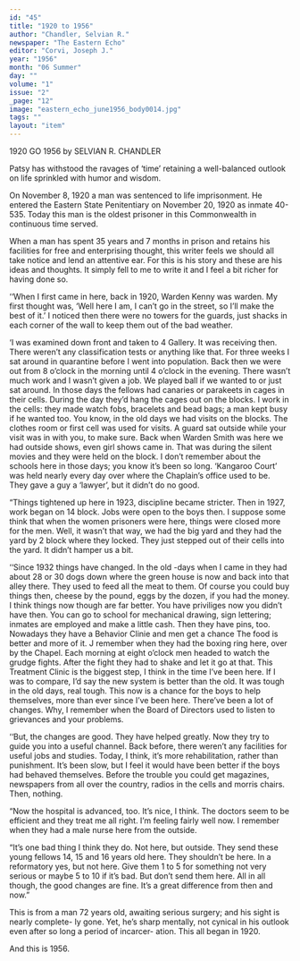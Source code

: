 ```yaml
---
id: "45"
title: "1920 to 1956"
author: "Chandler, Selvian R."
newspaper: "The Eastern Echo"
editor: "Corvi, Joseph J."
year: "1956"
month: "06 Summer"
day: ""
volume: "1"
issue: "2"
_page: "12"
image: "eastern_echo_june1956_body0014.jpg"
tags: ""
layout: "item"
---
```

1920 GO 1956
by SELVIAN R. CHANDLER

Patsy has withstood the ravages of ‘time’
retaining a well-balanced outlook on
life sprinkled with humor and wisdom.

On November 8, 1920 a man was sentenced to
life imprisonment. He entered the Eastern State
Penitentiary on November 20, 1920 as inmate
40-535. Today this man is the oldest prisoner in
this Commonwealth in continuous time served.

When a man has spent 35 years and 7 months
in prison and retains his facilities for free and
enterprising thought, this writer feels we should
all take notice and lend an attentive ear. For
this is his story and these are his ideas and thoughts.
It simply fell to me to write it and I feel a bit
richer for having done so.

‘‘When I first came in here, back in 1920,
Warden Kenny was warden. My first thought
was, ‘Well here I am, I can’t go in the street, so
I’ll make the best of it.’ I noticed then there were
no towers for the guards, just shacks in each corner
of the wall to keep them out of the bad weather.

‘I was examined down front and taken to 4
Gallery. It was receiving then. There weren’t any
classification tests or anything like that. For three
weeks I sat around in quarantine before I went
into population. Back then we were out from 8
o’clock in the morning until 4 o’clock in the
evening. There wasn’t much work and I wasn’t
given a job. We played ball if we wanted to or
just sat around. In those days the fellows had
canaries or parakeets in cages in their cells. During
the day they’d hang the cages out on the blocks. I
work in the cells: they made watch fobs, bracelets
and bead bags; a man kept busy if he wanted too.
You know, in the old days we had visits on the
blocks. The clothes room or first cell was used
for visits. A guard sat outside while your visit
was in with you, to make sure. Back when Warden
Smith was here we had outside shows, even girl
shows came in. That was during the silent movies
and they were held on the block. I don’t remember
about the schools here in those days; you know it’s
been so long. ‘Kangaroo Court’ was held nearly
every day over where the Chaplain’s office used to
be. They gave a guy a ‘lawyer’, but it didn’t do
no good.

“Things tightened up here in 1923, discipline
became stricter. Then in 1927, work began on 14
block. Jobs were open to the boys then. I suppose
some think that when the women prisoners were
here, things were closed more for the men. Well,
it wasn’t that way, we had the big yard and they
had the yard by 2 block where they locked. They
just stepped out of their cells into the yard. It
didn’t hamper us a bit.

‘‘Since 1932 things have changed. In the old
-days when I came in they had about 28 or 30 dogs
down where the green house is now and back into
that alley there. They used to feed all the meat
to them. Of course you could buy things then,
cheese by the pound, eggs by the dozen, if you had
the money. I think things now though are far
better. You have priviliges now you didn’t have
then. You can go to school for mechanical drawing,
sign lettering; inmates are employed and make a
little cash. Then they have pins, too. Nowadays
they have a Behavior Clinie and men get a chance
The food is better and more of it. J remember when
they had the boxing ring here, over by the Chapel.
Each morning at eight o’clock men headed to
watch the grudge fights. After the fight they had
to shake and let it go at that. This Treatment
Clinic is the biggest step, I think in the time I’ve
been here. If I was to compare, I’d say the new
system is better than the old. It was tough in the
old days, real tough. This now is a chance for the
boys to help themselves, more than ever since I’ve
been here. There’ve been a lot of changes. Why,
I remember when the Board of Directors used to
listen to grievances and your problems.

‘‘But, the changes are good. They have helped
greatly. Now they try to guide you into a useful
channel. Back before, there weren’t any facilities
for useful jobs and studies. Today, I think, it’s
more rehabilitation, rather than punishment. It’s
been slow, but I feel it would have been better
if the boys had behaved themselves. Before the
trouble you could get magazines, newspapers from
all over the country, radios in the cells and morris
chairs. Then, nothing.

“Now the hospital is advanced, too. It’s nice,
I think. The doctors seem to be efficient and they
treat me all right. I’m feeling fairly well now.
I remember when they had a male nurse here from
the outside.

“It’s one bad thing I think they do. Not here,
but outside. They send these young fellows 14,
15 and 16 years old here. They shouldn’t be here.
In a reformatory yes, but not here. Give them 1
to 5 for something not very serious or maybe 5 to
10 if it’s bad. But don’t send them here. All in all
though, the good changes are fine. It’s a great
difference from then and now.”

This is from a man 72 years old, awaiting
serious surgery; and his sight is nearly complete-
ly gone. Yet, he’s sharp mentally, not cynical in
his outlook even after so long a period of incarcer-
ation. This all began in 1920.

And this is 1956.
